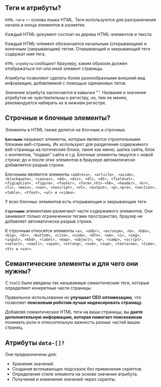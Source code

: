 ## **Теги и атрибуты?**

`HTML-теги` — основа языка HTML. Теги используются для разграничения начала и конца элементов в разметке.

Каждый HTML-документ состоит из дерева HTML-элементов и текста.

Каждый HTML-элемент обозначается начальным (открывающим) и конечным (закрывающим) тегом. Открывающий и закрывающий теги содержат имя тега.

`HTML-атрибуты` сообщают браузеру, каким образом должен отображаться тот или иной элемент страницы.

Атрибуты позволяют сделать более разнообразными внешний вид информации, добавляемой с помощью одинаковых тегов.

Значение атрибута заключается в кавычки "". Названия и значения атрибутов не чувствительны к регистру, но, тем не менее, рекомендуется набирать их в нижнем регистре.

## **Строчные и блочные элементы?**

Элементы в HTML также делятся на блочные и строчные.

**`Блочными`** называют элементы, которые являются строительными блоками веб-страниц. Их используют для разделения содержимого веб-страницы на логические блоки, такие как меню, шапка сайта, блок с контентом, “подвал” сайта и т.д. Блочные элементы пишутся с новой строки; до и после этих элементов в браузере автоматически добавляется разрыв строки.

Блочными являются элементы `<address>, <article>, <aside>, <blockquote>, <canvas>, <dd>, <div>, <dl>, <dt>, <fieldset>, <figcaption>, <figure>, <footer>, <form>,<h1>-<h6>, <header>, <hr>, <li>, <main>, <nav>, <noscript>, <ol>, <output>, <p>,<pre>, <section>, <table>, <tfoot>, <ul> и <video>`.

У всех блочных элементов есть открывающие и закрывающие теги.

**`Строчными`** элементами размечают части содержимого элементов. Они занимают только ограниченное тегами пространство, браузер не добавляет автоматически разрыв строки.

К строчным относятся элементы `<a>, <abbr>, <acronym>, <b>, <bdo>, <big>, <br>, <buttom>, <cite>, <code>, <dfn>, <em>, <i>, <img>, <input>, <kbd>, <label>, <map>, <object>, <q>, <samp>, <script>, <select>, <small>, <span>, <strong>, <sub>, <sup>, <textarea>, <time>, <tt> и <var>`.

## **Семантические элементы и для чего они нужны?**

С `html5` были введены так называемые семантические теги, которые определяют конкретные части страницы.

Правильное использование их **улучшает СЕО оптимизацию**, что позволяет **поисковым роботам лучше индексировать страницу**.

Добавляя семантические HTML теги на ваши страницы, вы **даете дополнительную информацию, которая помогает поисковикам** понимать роли и относительную важность разных частей ваших страниц.

## Атрибуты `data-[]?`

Они предназначены для:

- Хранения значений.
- Создания всплывающих подсказок без применения скриптов.
- Определения стиля элемента на основе значения атрибута.
- Получения и изменения значений через скрипты.
